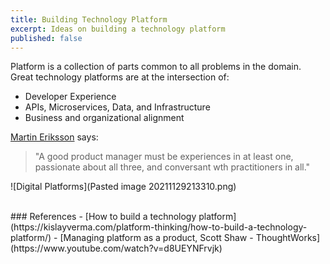 ```yaml
---
title: Building Technology Platform
excerpt: Ideas on building a technology platform
published: false
---
```


Platform is a collection of parts common to all problems in the domain. Great technology platforms are at the intersection of: 
- Developer Experience
- APIs, Microservices, Data, and Infrastructure
- Business and organizational alignment

[Martin Eriksson](https://martineriksson.com/) says: 
> "A good product manager must be experiences in at least one, passionate about all three, and conversant wth practitioners in all." 

![Digital Platforms](Pasted image 20211129213310.png)

<br/>
### References
- [How to build a technology platform](https://kislayverma.com/platform-thinking/how-to-build-a-technology-platform/)
- [Managing platform as a product, Scott Shaw - ThoughtWorks](https://www.youtube.com/watch?v=d8UEYNFrvjk)